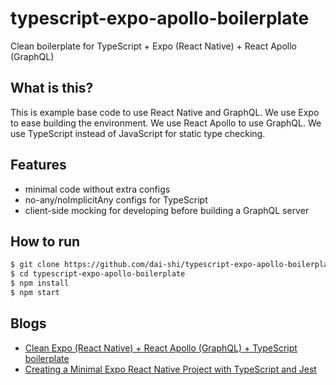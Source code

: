 # typescript-expo-apollo-boilerplate
Clean boilerplate for TypeScript + Expo (React Native) + React Apollo (GraphQL)

## What is this?
This is example base code to use React Native and GraphQL.
We use Expo to ease building the environment.
We use React Apollo to use GraphQL.
We use TypeScript instead of JavaScript for static type checking.

## Features
- minimal code without extra configs
- no-any/noImplicitAny configs for TypeScript
- client-side mocking for developing before building a GraphQL server

## How to run
```bash
$ git clone https://github.com/dai-shi/typescript-expo-apollo-boilerplate.git
$ cd typescript-expo-apollo-boilerplate
$ npm install
$ npm start
```

## Blogs

- [Clean Expo (React Native) + React Apollo (GraphQL) + TypeScript boilerplate](https://medium.com/@dai_shi/clean-expo-react-native-react-apollo-graphql-typescript-boilerplate-89bf6ff940de)
- [Creating a Minimal Expo React Native Project with TypeScript and Jest](https://medium.com/@dai_shi/creating-a-minimal-expo-react-native-project-with-typescript-and-jest-5979ab8d7c15)

